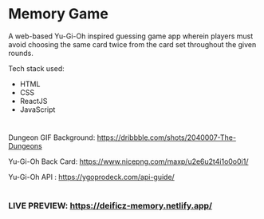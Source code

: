 # Memory Game

A web-based Yu-Gi-Oh inspired guessing game app wherein players must avoid choosing the same card twice from the card set throughout the given rounds.

Tech stack used:
  -  HTML
  -  CSS
  -  ReactJS
  -  JavaScript

#

Dungeon GIF Background: https://dribbble.com/shots/2040007-The-Dungeons

Yu-Gi-Oh Back Card: https://www.nicepng.com/maxp/u2e6u2t4i1o0o0i1/

Yu-Gi-Oh API : https://ygoprodeck.com/api-guide/

#

### **LIVE PREVIEW:** https://deificz-memory.netlify.app/
